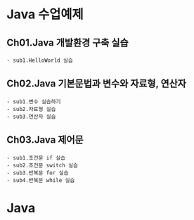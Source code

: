 # Java 수업예제

## Ch01.Java 개발환경 구축 실습
    - sub1.HelloWorld 실습
## Ch02.Java 기본문법과 변수와 자료형, 연산자
    - sub1.변수 실습하기
    - sub2.자료형 실습
    - sub3.연산자 실습
## Ch03.Java 제어문
    - sub1.조건문 if 실습
    - sub2.조건문 switch 실습
    - sub3.반복문 for 실습
    - sub4.반복문 while 실습
# Java
